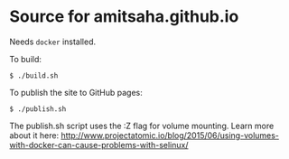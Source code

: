 Source for amitsaha.github.io
=============================

Needs `docker` installed.

To build:

```
$ ./build.sh
```

To publish the site to GitHub pages:

```
$ ./publish.sh
```

The publish.sh script uses the :Z flag for volume mounting. Learn more about it here:
http://www.projectatomic.io/blog/2015/06/using-volumes-with-docker-can-cause-problems-with-selinux/


